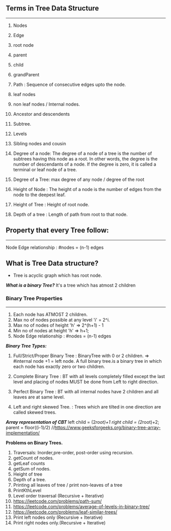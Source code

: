 ##						 Terms in Tree Data Structure
-------------------------------------------------------------------------
1. Nodes
2. Edge 
3. root node
4. parent 
5. child 
6. grandParent 
7. Path : Sequence of consecutive edges upto the node.
8. leaf nodes
9. non leaf nodes / Internal nodes.
10. Ancestor and descendents 
11. Subtree.
12. Levels 
13. Sibling nodes and cousin
14. Degree of a node: The degree of a node of a tree is the number of subtrees having this node as a root. 
				  In other words, the degree is the number of descendants of a node. If the degree is zero, 
				  it is called a terminal or leaf node of a tree.
15. Degree of a Tree: max degree of any node / degree of the root 

16. Height of Node : The height of a node is the number of edges from the node to the deepest leaf. 
17. Height of Tree : Height of root node.
18. Depth of a tree : Length of path from root to that node.

## 					Property that every Tree follow:
-------------------------------------------------------------------------------------
Node Edge relationship : #nodes  = (n-1) edges

**What is Tree Data structure?**
------------------------------------------
- Tree is acyclic graph which has root node.

***What is a binary Tree?***
It's a tree which has atmost 2 children 

### Binary Tree Properties
----------------------------
1. Each node has ATMOST 2 children.
2. Max no of nodes possible at any level 'i' = 2^i.
3. Max no of nodes of height 'h' => 2^(h+1) - 1
4. Min no of nodes at height 'h' => h+1;
5. Node Edge relationship : #nodes  = (n-1) edges

***Binary Tree Types:***
1. Full/Strict/Proper Binary Tree :  BinaryTree with 0 or 2 children. => #internal node +1 = left node.
                                     A full binary tree.is a binary tree in which each node has exactly zero or two children.
2. Complete Binary Tree           : BT with all levels completely filled except the last level and placing of 
						            nodes MUST be done from Left to right direction.
3. Perfect Binary Tree            : BT with all internal nodes have 2 children and all leaves are at same level.

4. Left and right skewed Tree.     : Trees which are tilted in one direction are called skewed trees.

***Array representation of CBT***
left child = (2*root)+1
right child = (2*root)+2;
parent = floor((i-1)/2)
//https://www.geeksforgeeks.org/binary-tree-array-implementation/


**Problems on Binary Trees.**
1. Traversals: Inorder,pre-order, post-order using recursion.
2. getCount of nodes.
3. getLeaf counts
4. getSum of nodes.
5. Height of tree
6. Depth of  a tree.
7. Printing all leaves of tree / print non-leaves of a tree
8. PrintKthLevel
9. Level order traversal (Recursive + Iterative)
10.  https://leetcode.com/problems/path-sum/
10. https://leetcode.com/problems/average-of-levels-in-binary-tree/
11. https://leetcode.com/problems/leaf-similar-trees/
12. Print left nodes only (Recursive + Iterative)
13. Print right nodes only.(Recursive + Iterative)



